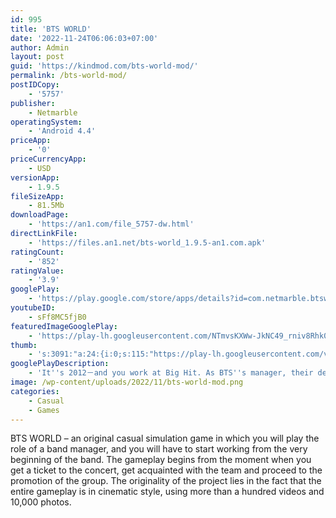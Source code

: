 ```yaml
---
id: 995
title: 'BTS WORLD'
date: '2022-11-24T06:06:03+07:00'
author: Admin
layout: post
guid: 'https://kindmod.com/bts-world-mod/'
permalink: /bts-world-mod/
postIDCopy:
    - '5757'
publisher:
    - Netmarble
operatingSystem:
    - 'Android 4.4'
priceApp:
    - '0'
priceCurrencyApp:
    - USD
versionApp:
    - 1.9.5
fileSizeApp:
    - 81.5Mb
downloadPage:
    - 'https://an1.com/file_5757-dw.html'
directLinkFile:
    - 'https://files.an1.net/bts-world_1.9.5-an1.com.apk'
ratingCount:
    - '852'
ratingValue:
    - '3.9'
googlePlay:
    - 'https://play.google.com/store/apps/details?id=com.netmarble.btsw'
youtubeID:
    - sFf8MC5fjB0
featuredImageGooglePlay:
    - 'https://play-lh.googleusercontent.com/NTmvsKXWw-JkNC49_rniv8Rhk0nrTBHLUoiiehFoBCdVaghXebAWcXGZoKTcog7_r1U'
thumb:
    - 's:3091:"a:24:{i:0;s:115:"https://play-lh.googleusercontent.com/veQ_aAiZQC5JOP-qooz6lGjFesw_MllXauIw0_BG96Ugmws5zXOVgamte6EHSR3XcrA=w526-h296";i:1;s:116:"https://play-lh.googleusercontent.com/lOWNXlV144JKIChYdv-B0SArINTG6Hc7M_p7SZzYSYUip8w2M3RIkAw12GnEtUO5y_ZV=w526-h296";i:2;s:114:"https://play-lh.googleusercontent.com/sUS8T4vkI2O9wPuvukUNazFVGxbHt-owtPP0GH68azhyF305zpsI8GKZB_vOBgrqvA=w526-h296";i:3;s:116:"https://play-lh.googleusercontent.com/fHf9NdZ0Ji_Rqjn7EicyPoqFMnw4AwdztDhicEyxlS5nC9wm0Uet_pVqb_1t58su7nHn=w526-h296";i:4;s:115:"https://play-lh.googleusercontent.com/mW718OhMiIi2HqCD-p0NsU5H_iQiX3Y1wrPZeMvcgmQi_RwyFjW0WRHOOZeZ3VM2yyQ=w526-h296";i:5;s:115:"https://play-lh.googleusercontent.com/QUw6PKf59p3aX5P25vgumiX_2Yvp0XVOGp8xoo8CFBfsVEsuhkjgbQOqOzStN61AItw=w526-h296";i:6;s:114:"https://play-lh.googleusercontent.com/9mc8JnCXOoV9Zcftq6xOwDmw7nCaHv2OgU-0el-iVH3nsiWcnCLtrXCDC9XJ4PArTQ=w526-h296";i:7;s:116:"https://play-lh.googleusercontent.com/bvs93rw8QUYAGQIOWA8rMI2in0IoR74ymCxSLvEBL3BQuZ7OEjlRbkRlyMBcMMcDYLAj=w526-h296";i:8;s:114:"https://play-lh.googleusercontent.com/z9CpH4UZwwC48_LX4KCJZZ5Qi-rRHxcJbphRaeNAQ4UIC4B0jrF-AFDFLOSdD2O7Fw=w526-h296";i:9;s:112:"https://play-lh.googleusercontent.com/jvFX9LXLyWWTbzdxrWlW0MbT-8rgiHILYe9gsFTUEAyTl_Z3kQ19IBLqhoVW7J55=w526-h296";i:10;s:115:"https://play-lh.googleusercontent.com/Duj7c-iv7H5rbb6GFjSnHOjTlqJ5H_zA2dvhtRpUmcfLa7uIEZ9xcaOy-5dTIBunq6c=w526-h296";i:11;s:115:"https://play-lh.googleusercontent.com/eZYJhWKnP1FwBDJ1HSQKo4Uh2RvRUpWeNjjsfZVnEu-iXK913bYmPDLBTmQdCCw2iL4=w526-h296";i:12;s:115:"https://play-lh.googleusercontent.com/_Fden3VsosQW4IbIxr6TK0DO0_7nJPu5c6SW_EczD5NHYXdItPZFM_2912rnyN8Cgo8=w526-h296";i:13;s:115:"https://play-lh.googleusercontent.com/leBwdvLZLq2tLt_TKiYA2JZT6aSQYWKxxT9dVQravE-PQgjNr9Gi_09sorSoELJFqhA=w526-h296";i:14;s:115:"https://play-lh.googleusercontent.com/iQB_1NIez-NVjeVzYnU69XieDdue8KtYvIumwNqAggf5v4iCU3h10Gs0cPBvlwyNW-A=w526-h296";i:15;s:115:"https://play-lh.googleusercontent.com/-pdENDdXRZrRZnk7wqeiJH6-1SHq_hKXH29KRZ42ULZDr46qH6PTaC14W-wWf-iEWn8=w526-h296";i:16;s:116:"https://play-lh.googleusercontent.com/5i69CqOQPLfqd_7n7qEv74mp7cQZd7ePm8BaKQL4GZpfWb1RK_-kOb6q9BSRsLPGckW6=w526-h296";i:17;s:115:"https://play-lh.googleusercontent.com/lhvy-2Sx1dKBX3kAVBa4f5MmWs1ybvJpQmdX3YHkh3Re40Sxvh1CGooHLvuFYaj8Dog=w526-h296";i:18;s:115:"https://play-lh.googleusercontent.com/mPrejdp0FyU7iXAPGezWuN7G8J60_i1CQZd-gakZq5NTl0a8KGad-n_QHBbPQhaIyOE=w526-h296";i:19;s:116:"https://play-lh.googleusercontent.com/C9p1ZoTRVJAZeSpgnfs7YIiqpZZUTDHWAu48AbWrfnOej2xSUlqHPh_rCe4aOcZiE6-a=w526-h296";i:20;s:115:"https://play-lh.googleusercontent.com/Q_hOBmFt2aH-Zt5z_JP5l5Zx2XyHop6ACUus3zSvRfeCV5TtsjKUWMC4_ibkgYcu7_0=w526-h296";i:21;s:114:"https://play-lh.googleusercontent.com/TNARpvB2bdH04Qm3D8RphpwezbYIUwCLCan7Zmk7EEtu8kliEEwrfmV2TSGL2oolMw=w526-h296";i:22;s:115:"https://play-lh.googleusercontent.com/9VFFhGhsxx0UK43sezQo48eYiqBpvNSFbVz5WBiKSqR-TxVWn_wbGEa72C6uXl-3rq4=w526-h296";i:23;s:115:"https://play-lh.googleusercontent.com/tePPVh1Rgd3C8oGLQfTBN0k2YoIrGz764GL6PelKlfH_Ty3fgN38ApK7gPV1YebIVsc=w526-h296";}";'
googlePlayDescription:
    - 'It''s 2012－and you work at Big Hit. As BTS''s manager, their debut is up to you!. Is this the beginning of your success story?. Will you be able to go back to your own world?'
image: /wp-content/uploads/2022/11/bts-world-mod.png
categories:
    - Casual
    - Games
---
```


BTS WORLD – an original casual simulation game in which you will play the role of a band manager, and you will have to start working from the very beginning of the band. The gameplay begins from the moment when you get a ticket to the concert, get acquainted with the team and proceed to the promotion of the group. The originality of the project lies in the fact that the entire gameplay is in cinematic style, using more than a hundred videos and 10,000 photos.